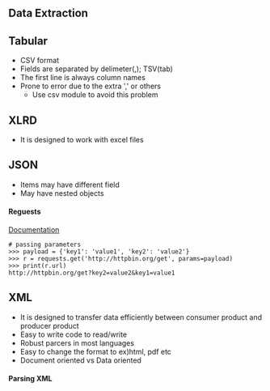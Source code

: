 ## Data Extraction
Tabular
------

- CSV format
- Fields are separated by delimeter(,); TSV(tab)
- The first line is always column names
- Prone to error due to the extra ',' or others
    - Use csv module to avoid this problem


XLRD
------
- It is designed to work with excel files

JSON
------
- Items may have different field
- May have nested objects

#### Reguests
[Documentation](http://docs.python-requests.org/en/master/user/quickstart/#make-a-request)
```angular2html
# passing parameters
>>> payload = {'key1': 'value1', 'key2': 'value2'}
>>> r = requests.get('http://httpbin.org/get', params=payload)
>>> print(r.url)
http://httpbin.org/get?key2=value2&key1=value1
```

XML
------
- It is designed to transfer data efficiently between
consumer product and producer product
- Easy to write code to read/write
- Robust parcers in most languages
- Easy to change the format to ex)html, pdf etc
- Document oriented vs Data oriented

#### Parsing XML
